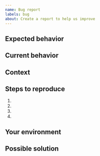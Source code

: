 ```yaml
---
name: Bug report
labels: bug
about: Create a report to help us improve
---
```


<!-- 
    IMPORTANT: Please search existing issues to avoid creating duplicates
 -->

## Expected behavior
<!--- Tell us what should happen -->

## Current behavior
<!--- Tell us what happens instead of the expected behavior -->

## Context
<!--- How has this issue affected you? What are you trying to accomplish? -->
<!--- Providing context helps us come up with a solution that is most useful for our users -->

## Steps to reproduce
<!--- Provide a link to a live example, or an unambiguous set of steps to -->
<!--- reproduce this bug. Include code to reproduce, if relevant -->
1.
2.
3.
4.

## Your environment
<!--- Include as many relevant details about the environment you experienced the bug in -->
<!--- such as operating system, browser version, Planet Lia tools versions etc. -->

## Possible solution
<!--- Not obligatory, but suggest a fix/reason for the bug or ideas how to implement the addition or change -->
<!--- If you don't have an idea, remove this section from the report -->